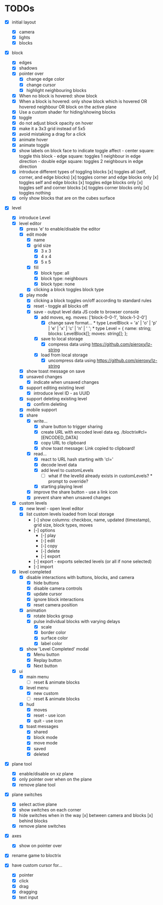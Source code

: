 # TODOs

- [x] initial layout
  - [x] camera
  - [x] lights
  - [x] blocks

- [x] block
  - [x] edges
  - [x] shadows
  - [x] pointer over
    - [x] change edge color
    - [x] change cursor
    - [x] highlight neighbouring blocks
  - [x] When no block is hovered: show block 
  - [x] When a block is hovered: only show block which is hovered OR hovered neighbour OR block on the active plane
  - [x] Use a custom shader for hiding/showing blocks
  - [x] toggle
  - [x] do not adjust block opacity on hover
  - [x] make it a 3x3 grid instead of 5x5
  - [x] avoid mistaking a drag for a click
  - [x] animate hover
  - [x] animate toggle
  - [x] show labels on block face to indicate toggle affect
        - center square: toggle this block
        - edge square: toggles 1 neighbour in edge direction
        - double edge square: toggles 2 neighbours in edge direction
  - [x] introduce different types of toggling blocks
        [x] toggles all (self, corner, and edge blocks)
        [x] toggles corner and edge blocks only
        [x] toggles self and edge blocks
        [x] toggles edge blocks only
        [x] toggles self and corner blocks
        [x] toggles corner blocks only
        [x] toggles nothing
  - [x] only show blocks that are on the cubes surface

- [x] level
  - [x] introduce Level
  - [x] level editor
    - [x] press 'e' to enable/disable the editor
    - [x] edit mode
      - [x] name
      - [x] grid size
        - [x] 3 x 3
        - [x] 4 x 4
        - [x] 5 x 5
      - [x] fill
        - [x] block type: all
        - [x] block type: neighbours
        - [x] block type: none
      - [x] clicking a block toggles block type
    - [x] play mode
      - [x] clicking a block toggles on/off according to standard rules
      - [x] reset - toggle all blocks off
      - [x] save - output level data JS code to browser console
        - [x] add moves, eg. moves: ['block-0-0-1', 'block-1-2-0']
          - [x] change save format...
                * type LevelBlock = 'a' | 'o' | 'p' | 'e' | 'x' | 'c' | 'n' | ' ';
                * type Level = {
                    name: string;
                    blocks: LevelBlock[];
                    moves: string[];
                  };
        - [x] save to local storage
          - [x] compress data using https://github.com/pieroxy/lz-string
        - [x] load from local storage
          - [x] uncompress data using https://github.com/pieroxy/lz-string
    - [x] show toast message on save  
    - [x] unsaved changes
      - [x] indicate when unsaved changes

    - [x] support editing existing level
      - [x] introduce level ID - as UUID
    - [x] support deleting existing level
      - [x] confirm deleting
      
    - [x] mobile support
    - [x] share
      - [x] write...
        - [x] share button to trigger sharing
        - [x] create URL with encoded level data eg. <hostname>/bloctrix#cl=[ENCODED_DATA]
        - [x] copy URL to clipboard
        - [x] show toast message: Link copied to clipboard!
      - [x] read...
        - [x] react to URL hash starting with 'cl='
        - [x] decode level data
        - [x] add level to customLevels
          - [ ] what if the levelId already exists in customLevels?
                * prompt to override?
        - [x] starting playing level
      - [x] improve the share button - use a link icon   
      - [x] prevent share when unsaved changes

  - [x] custom levels
    - [x] new level - open level editor
    - [x] list custom levels loaded from local storage
      - [-] show columns: checkbox, name, updated (timestamp), grid size, block types, moves
      - [-] options
        - [-] play
        - [-] edit
        - [-] copy
        - [-] delete
        - [-] export
      - [-] export - exports selected levels (or all if none selected)
      - [-] import
  - [x] level completed
    - [x] disable interactions with buttons, blocks, and camera
      - [x] hide buttons
      - [x] disable camera controls
      - [x] update cursor
      - [x] ignore block interactions
      - [x] reset camera position
    - [x] animation
      - [x] rotate blocks group
      - [x] pulse individual blocks with varying delays
        - [x] scale
        - [x] border color
        - [x] surface color
        - [x] label color
    - [x] show 'Level Completed' modal
      - [x] Menu button
      - [x] Replay button
      - [x] Next button

  - [x] ui
    - [x] main menu
      - [ ] reset & animate blocks
    - [x] level menu
      - [x] new custom
      - [ ] reset & animate blocks
    - [x] hud
      - [x] moves
      - [x] reset - use icon
      - [x] quit - use icon
    - [x] toast messages
      - [x] shared
      - [x] block mode
      - [x] move mode
      - [x] saved
      - [x] deleted

- [x] plane tool
  - [x] enable/disable on xz plane
  - [x] only pointer over when on the plane
  - [x] remove plane tool

- [x] plane switches  
  - [x] select active plane
  - [x] show switches on each corner
  - [x] hide switches when in the way
        [x] between camera and blocks
        [x] behind blocks
  - [x] remove plane switches      

- [x] axes
  - [x] show on pointer over

- [x] rename game to bloctrix

- [x] have custom cursor for...
  - [x] pointer
  - [x] click
  - [x] drag
  - [x] dragging
  - [x] text input

